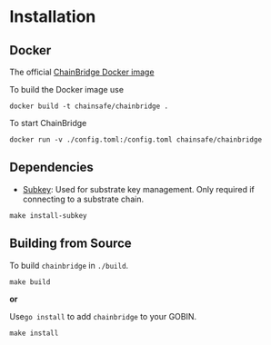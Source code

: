 # Installation

## Docker

The official [ChainBridge Docker image](https://hub.docker.com/r/chainsafe/chainbridge)

To build the Docker image use 

```
docker build -t chainsafe/chainbridge .
```

To start ChainBridge

```
docker run -v ./config.toml:/config.toml chainsafe/chainbridge
```

## Dependencies

- [Subkey](https://github.com/paritytech/substrate): 
Used for substrate key management. Only required if connecting to a substrate chain.

```
make install-subkey
```


## Building from Source

To build `chainbridge` in `./build`.
```
make build
```

**or**

Use`go install` to add `chainbridge` to your GOBIN.

```
make install
```